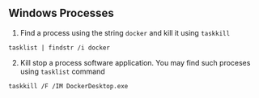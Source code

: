 ## Windows Processes
1. Find a process using the string ```docker``` and kill it using ```taskkill ```
```
tasklist | findstr /i docker
```

2. Kill stop a process software application. You may find such proceses using ```tasklist``` command
```
taskkill /F /IM DockerDesktop.exe
```
